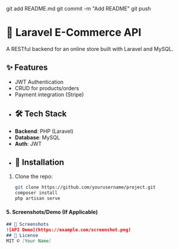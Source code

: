 git add README.md
git commit -m "Add README"
git push
# 📌 Laravel E-Commerce API  
A RESTful backend for an online store built with Laravel and MySQL.
## ✨ Features  
- JWT Authentication  
- CRUD for products/orders  
- Payment integration (Stripe)
- ## 🛠️ Tech Stack  
- **Backend**: PHP (Laravel)  
- **Database**: MySQL  
- **Auth**: JWT
- ## 🚀 Installation  
1. Clone the repo:  
   ```bash
   git clone https://github.com/yourusername/project.git
   composer install
   php artisan serve
   
#### **5. Screenshots/Demo (If Applicable)**  
```markdown
## 📸 Screenshots  
![API Demo](https://example.com/screenshot.png)
## 📜 License  
MIT © [Your Name]  
